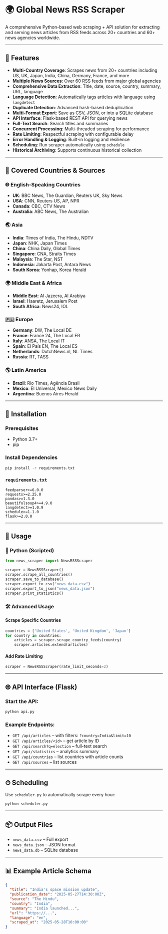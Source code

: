 # 🌍 Global News RSS Scraper

A comprehensive Python-based web scraping + API solution for extracting and serving news articles from RSS feeds across 20+ countries and 60+ news agencies worldwide.

---

## 🚀 Features

- **Multi-Country Coverage**: Scrapes news from 20+ countries including US, UK, Japan, India, China, Germany, France, and more
- **Multiple News Sources**: Over 60 RSS feeds from major global agencies
- **Comprehensive Data Extraction**: Title, date, source, country, summary, URL, language
- **Language Detection**: Automatically tags articles with language using `langdetect`
- **Duplicate Detection**: Advanced hash-based deduplication
- **Multi-Format Export**: Save as CSV, JSON, or into a SQLite database
- **API Interface**: Flask-based REST API for querying news
- **Full-Text Search**: Search titles and summaries
- **Concurrent Processing**: Multi-threaded scraping for performance
- **Rate Limiting**: Respectful scraping with configurable delay
- **Error Handling & Logging**: Built-in logging and resilience
- **Scheduling**: Run scraper automatically using `schedule`
- **Historical Archiving**: Supports continuous historical collection

---

## 📡 Covered Countries & Sources

### 🌐 English-Speaking Countries
- **UK**: BBC News, The Guardian, Reuters UK, Sky News
- **USA**: CNN, Reuters US, AP, NPR
- **Canada**: CBC, CTV News
- **Australia**: ABC News, The Australian

### 🌏 Asia
- **India**: Times of India, The Hindu, NDTV
- **Japan**: NHK, Japan Times
- **China**: China Daily, Global Times
- **Singapore**: CNA, Straits Times
- **Malaysia**: The Star, NST
- **Indonesia**: Jakarta Post, Antara News
- **South Korea**: Yonhap, Korea Herald

### 🌍 Middle East & Africa
- **Middle East**: Al Jazeera, Al Arabiya
- **Israel**: Haaretz, Jerusalem Post
- **South Africa**: News24, IOL

### 🇪🇺 Europe
- **Germany**: DW, The Local DE
- **France**: France 24, The Local FR
- **Italy**: ANSA, The Local IT
- **Spain**: El País EN, The Local ES
- **Netherlands**: DutchNews.nl, NL Times
- **Russia**: RT, TASS

### 🌎 Latin America
- **Brazil**: Rio Times, Agência Brasil
- **Mexico**: El Universal, Mexico News Daily
- **Argentina**: Buenos Aires Herald

---

## 🧰 Installation

### Prerequisites
- Python 3.7+
- pip

### Install Dependencies
```bash
pip install -r requirements.txt
```

### `requirements.txt`
```
feedparser>=6.0.0
requests>=2.25.0
pandas>=1.3.0
beautifulsoup4>=4.9.0
langdetect>=1.0.9
schedule>=1.1.0
flask>=2.0.0
```

---

## 📖 Usage

### 🐍 Python (Scripted)
```python
from news_scraper import NewsRSSScraper

scraper = NewsRSSScraper()
scraper.scrape_all_countries()
scraper.save_to_database()
scraper.export_to_csv("news_data.csv")
scraper.export_to_json("news_data.json")
scraper.print_statistics()
```

### 🛠 Advanced Usage

#### Scrape Specific Countries
```python
countries = ['United States', 'United Kingdom', 'Japan']
for country in countries:
    articles = scraper.scrape_country_feeds(country)
    scraper.articles.extend(articles)
```

#### Add Rate Limiting
```python
scraper = NewsRSSScraper(rate_limit_seconds=2)
```

---

## 🌐 API Interface (Flask)

### Start the API:
```bash
python api.py
```

### Example Endpoints:
- `GET /api/articles` – with filters: `?country=India&limit=10`
- `GET /api/articles/<id>` – get article by ID
- `GET /api/search?q=election` – full-text search
- `GET /api/statistics` – analytics summary
- `GET /api/countries` – list countries with article counts
- `GET /api/sources` – list sources

---

## ⏱ Scheduling

Use `scheduler.py` to automatically scrape every hour:
```bash
python scheduler.py
```

---

## 📦 Output Files

- `news_data.csv` – Full export
- `news_data.json` – JSON format
- `news_data.db` – SQLite database

---

## 📊 Example Article Schema

```json
{
  "title": "India's space mission update",
  "publication_date": "2025-05-27T14:30:00Z",
  "source": "The Hindu",
  "country": "India",
  "summary": "India launched...",
  "url": "https://...",
  "language": "en",
  "scraped_at": "2025-05-28T10:00:00"
}
```
